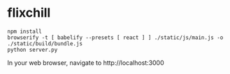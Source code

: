 # flixchill

```
npm install
browserify -t [ babelify --presets [ react ] ] ./static/js/main.js -o ./static/build/bundle.js
python server.py
```

In your web browser, navigate to http://localhost:3000